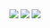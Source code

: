 
<img src="https://capsule-render.vercel.app/api?type=waving&height=200&color=gradient&text=Han's%20Gitbub!&fontAlign=51&fontAlignY=150&section=header&reversal=false&fontColor=666666&strokeWidth=0&descAlign=60&descAlignY=60" />

<picture>
  <source
    srcset="https://github-readme-stats.vercel.app/api?username=seungeunhan&show_icons=true&theme=dark"
    media="(prefers-color-scheme: dark)"
  />
  <img src="https://github-readme-stats.vercel.app/api?username=seungeunhan&show_icons=true" />
</picture>

<img src="https://capsule-render.vercel.app/api?type=waving&height=60&color=gradient&fontAlign=50&fontAlignY=45&section=footer&reversal=false&fontColor=333333&strokeWidth=0&descAlign=60&descAlignY=60" />
